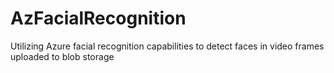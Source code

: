 # AzFacialRecognition
Utilizing Azure facial recognition capabilities to detect faces in video frames uploaded to blob storage
